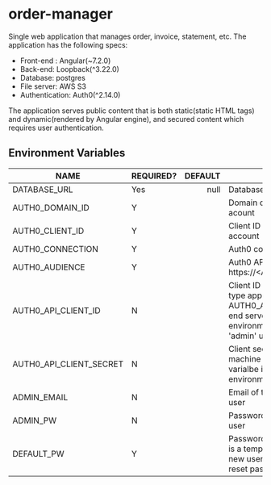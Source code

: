 # order-manager
Single web application that manages order, invoice, statement, etc. The application has the following specs:
- Front-end : Angular(~7.2.0)
- Back-end: Loopback(^3.22.0)
- Database: postgres
- File server: AWS S3
- Authentication: Auth0(^2.14.0)

The application serves public content that is both static(static HTML tags) and dynamic(rendered by Angular engine), and secured content which requires user authentication.

## Environment Variables

NAME|REQUIRED?|DEFAULT|DESCRIPTION
----|---------|-------:|-----------
DATABASE_URL|Yes|null|Database URL
AUTH0_DOMAIN_ID|Y||Domain of the application in Auth0 acount
AUTH0_CLIENT_ID|Y||Client ID of the application in Auth0 account
AUTH0_CONNECTION|Y||Auth0 connection authentication type
AUTH0_AUDIENCE|Y||Auth0 API URL(e.g. https://<AUTH0_DOMAIN_ID>/api/v2/
AUTH0_API_CLIENT_ID|N||Client ID of the machine to machine type application. With AUTH0_API_CLIENT_SECRET, back end server initializes Auth0 environment such as creating default 'admin' user
AUTH0_API_CLIENT_SECRET|N||Client secret of the machine to machine type application. This varialbe is needed to initialize Auth0 environment.
ADMIN_EMAIL|N||Email of the default administrator user
ADMIN_PW|N||Password of the default administrator user
DEFAULT_PW|Y||Password of newly created user. This is a temporary password because new user receives email with a link to reset password.
